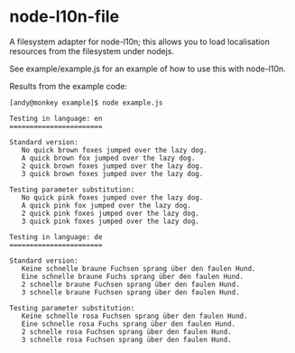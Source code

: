 node-l10n-file
==============

A filesystem adapter for node-l10n; this allows you to load localisation resources from the filesystem under nodejs.

See example/example.js for an example of how to use this with node-l10n.

Results from the example code:

```
[andy@monkey example]$ node example.js 

Testing in language: en
=======================

Standard version:
   No quick brown foxes jumped over the lazy dog.
   A quick brown fox jumped over the lazy dog.
   2 quick brown foxes jumped over the lazy dog.
   3 quick brown foxes jumped over the lazy dog.

Testing parameter substitution:
   No quick pink foxes jumped over the lazy dog.
   A quick pink fox jumped over the lazy dog.
   2 quick pink foxes jumped over the lazy dog.
   3 quick pink foxes jumped over the lazy dog.

Testing in language: de
=======================

Standard version:
   Keine schnelle braune Fuchsen sprang über den faulen Hund.
   Eine schnelle braune Fuchs sprang über den faulen Hund.
   2 schnelle braune Fuchsen sprang über den faulen Hund.
   3 schnelle braune Fuchsen sprang über den faulen Hund.

Testing parameter substitution:
   Keine schnelle rosa Fuchsen sprang über den faulen Hund.
   Eine schnelle rosa Fuchs sprang über den faulen Hund.
   2 schnelle rosa Fuchsen sprang über den faulen Hund.
   3 schnelle rosa Fuchsen sprang über den faulen Hund.
```
